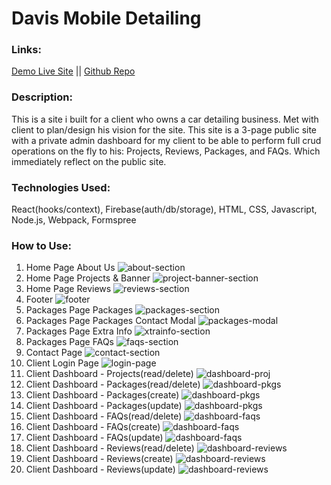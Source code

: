 # Davis Mobile Detailing

### Links:
[Demo Live Site](https://davismobiledetailingaz.com/)
 || 
[Github Repo](https://github.com/loganveik/davismobiledetailing)

### Description:
This is a site i built for a client who owns a car detailing business. Met with client to plan/design his vision for the site. This site is a 3-page public site with a private admin dashboard for my client to be able to perform full crud operations on the fly to his: Projects, Reviews, Packages, and FAQs. Which immediately reflect on the public site.

### Technologies Used:
React(hooks/context), Firebase(auth/db/storage), HTML, CSS, Javascript, Node.js, Webpack, Formspree

### How to Use:
1) Home Page About Us
![about-section](src/assets/images/dmd-about-sec.png)
2) Home Page Projects & Banner
![project-banner-section](src/assets/images/dmd-projbanner-sec.png)
3) Home Page Reviews
![reviews-section](src/assets/images/dmd-reviews-sec.png)
4) Footer
![footer](src/assets/images/dmd-footer.png)
5) Packages Page Packages
![packages-section](src/assets/images/dmd-packages-sec.png)
6) Packages Page Packages Contact Modal
![packages-modal](src/assets/images/dmd-packages-modal.png)
7) Packages Page Extra Info
![xtrainfo-section](src/assets/images/dmd-xtrainfo-sec.png)
8) Packages Page FAQs
![faqs-section](src/assets/images/dmd-faqs-sec.png)
9) Contact Page
![contact-section](src/assets/images/dmd-contact-sec.png)
10) Client Login Page
![login-page](src/assets/images/dmd-loginpage.png)
11) Client Dashboard - Projects(read/delete)
![dashboard-proj](src/assets/images/dmd-db-proj.png)
12) Client Dashboard - Packages(read/delete)
![dashboard-pkgs](src/assets/images/dmd-db-pkgs1.png)
13) Client Dashboard - Packages(create)
![dashboard-pkgs](src/assets/images/dmd-db-pkgs2.png)
14) Client Dashboard - Packages(update)
![dashboard-pkgs](src/assets/images/dmd-db-pkgs3.png)
15) Client Dashboard - FAQs(read/delete)
![dashboard-faqs](src/assets/images/dmd-db-faqs1.png)
16) Client Dashboard - FAQs(create)
![dashboard-faqs](src/assets/images/dmd-db-faqs2.png)
17) Client Dashboard - FAQs(update)
![dashboard-faqs](src/assets/images/dmd-db-faqs3.png)
18) Client Dashboard - Reviews(read/delete)
![dashboard-reviews](src/assets/images/dmd-db-reviews1.png)
19) Client Dashboard - Reviews(create)
![dashboard-reviews](src/assets/images/dmd-db-reviews2.png)
20) Client Dashboard - Reviews(update)
![dashboard-reviews](src/assets/images/dmd-db-reviews3.png)